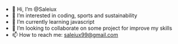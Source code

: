 - 👋 Hi, I’m @Saleiux
- 👀 I’m interested in coding, sports and sustainability
- 🌱 I’m currently learning javascript
- 💞️ I’m looking to collaborate on some project for improve my skills 
- 📫 How to reach me: saleiux99@gmail.com

<!---
Saleiux/Saleiux is a ✨ special ✨ repository because its `README.md` (this file) appears on your GitHub profile.
You can click the Preview link to take a look at your changes.
--->
